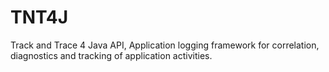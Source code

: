 TNT4J
=====

Track and Trace 4 Java API, Application logging framework for correlation, diagnostics and tracking of application activities.
